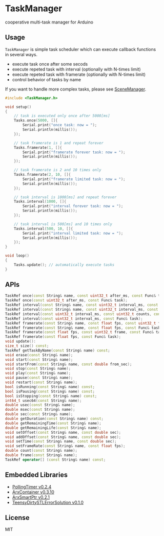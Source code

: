# TaskManager

cooperative multi-task manager for Arduino


## Usage

`TaskManager` is simple task scheduler which can execute callback functions in several ways.

- execute task once after some secods
- execute repeted task with interval (optionally with N-times limit)
- execute repeted task with framerate (optionally with N-times limit)
- control behavior of tasks by name

If you want to handle more complex tasks, please see [SceneManager](https://github.com/hideakitai/SceneManager).


``` C++
#include <TaskManager.h>

void setup()
{
    // task is executed only once after 5000[ms]
    Tasks.once(5000, []{
        Serial.print("once task: now = ");
        Serial.println(millis());
    });

    // task framerate is 1 and repeat forever
    Tasks.framerate(1, []{
        Serial.print("framerate forever task: now = ");
        Serial.println(millis());
    });

    // task framerate is 2 and 10 times only
    Tasks.framerate(2, 10, []{
        Serial.print("framerate limited task: now = ");
        Serial.println(millis());
    });

    // task interval is 1000[ms] and repeat forever
    Tasks.interval(1000, []{
        Serial.print("interval forever task: now = ");
        Serial.println(millis());
    });

    // task interval is 500[ms] and 10 times only
    Tasks.interval(500, 10, []{
        Serial.print("interval limited task: now = ");
        Serial.println(millis());
    });
}

void loop()
{
    Tasks.update(); // automatically execute tasks
}
```


## APIs

```C++
TaskRef once(const String& name, const uint32_t after_ms, const Func& task);
TaskRef once(const uint32_t after_ms, const Func& task);
TaskRef interval(const String& name, const uint32_t interval_ms, const uint32_t counts, const Func& task);
TaskRef interval(const String& name, const uint32_t interval_ms, const Func& task);
TaskRef interval(const uint32_t interval_ms, const uint32_t counts, const Func& task);
TaskRef interval(const uint32_t interval_ms, const Func& task);
TaskRef framerate(const String& name, const float fps, const uint32_t frame, const Func& task);
TaskRef framerate(const String& name, const float fps, const Func& task);
TaskRef framerate(const float fps, const uint32_t frame, const Func& task);
TaskRef framerate(const float fps, const Func& task);
void update():
size_t size() const;
TaskRef getTaskByName(const String& name) const;
void erase(const String& name);
void start(const String& name);
void startFrom(const String& name, const double from_sec);
void stop(const String& name);
void play(const String& name);
void pause(const String& name);
void restart(const String& name);
bool isRunning(const String& name) const;
bool isPausing(const String& name) const;
bool isStopping(const String& name) const;
int64_t usec64(const String& name);
double usec(const String& name);
double msec(const String& name);
double sec(const String& name);
double getDuration(const String& name) const;
double getRemainingTime(const String& name);
double getRemainingLife(const String& name);
void setOffset(const String& name, const double sec);
void addOffset(const String& name, const double sec);
void setTime(const String& name, const double sec);
void setFrameRate(const String& name, const float fps);
double count(const String& name);
double frame(const String& name);
TaskRef operator[] (const String& name) const;
```


## Embedded Libraries

- [PollingTimer v0.2.4](https://github.com/hideakitai/PollingTimer)
- [ArxContainer v0.3.10](https://github.com/hideakitai/ArxContainer)
- [ArxSmartPtr v0.2.1](https://github.com/hideakitai/ArxSmartPtr)
- [TeensyDirtySTLErrorSolution v0.1.0](https://github.com/hideakitai/TeensyDirtySTLErrorSolution)


## License

MIT
